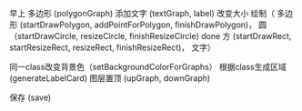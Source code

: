 早上
多边形 (polygonGraph)
添加文字 (textGraph, label)
改变大小
绘制（
  多边形 (startDrawPolygon, addPointForPolygon, finishDrawPolygon)，
  圆（startDrawCircle, resizeCircle, finishResizeCircle) done
  方 (startDrawRect, startResizeRect, resizeRect, finishResizeRect)，
  文字）



同一class改变背景色（setBackgroundColorForGraphs）
根据class生成区域 (generateLabelCard)
图层置顶 (upGraph, downGraph)


保存 (save)

